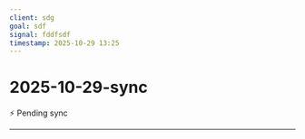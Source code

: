 ```yaml
---
client: sdg
goal: sdf
signal: fddfsdf
timestamp: 2025-10-29 13:25
---
```


# 2025-10-29-sync

⚡ Pending sync




---

